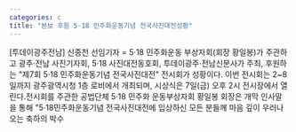 ```yaml
---
categories: c
title: "본보 후원 5·18 민주화운동기념 전국사진대전성황"
---
```

[투데이광주전남] 신종천 선임기자 = 5·18 민주화운동 부상자회(회장 황일봉)가 주관하고 광주·전남 사진기자회, 5·18 사진대전동호회, 투데이광주·전남신문사가 주최, 후원하는 "제7회 5·18 민주화운동기념 전국사진대전" 전시회가 성황이다. 이번 전시회는 2~8일까지 광주광역시청 1층 로비에서 개최되며, 시상식은 7일(금) 오후 2시 전시장에서 열린다.전시회를 주관한 공법단체 5·18 민주화 운동부상자회 황일봉 회장은 개막 인사말을 통해 "5·18민주화운동기념 전국사진대전에 입상하신 모든 분들께 마음 깊이 우러나오는 축하의 박수
